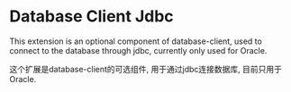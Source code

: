 # Database Client Jdbc

This extension is an optional component of database-client, used to connect to the database through jdbc, currently only used for Oracle.

这个扩展是database-client的可选组件, 用于通过jdbc连接数据库, 目前只用于Oracle.
